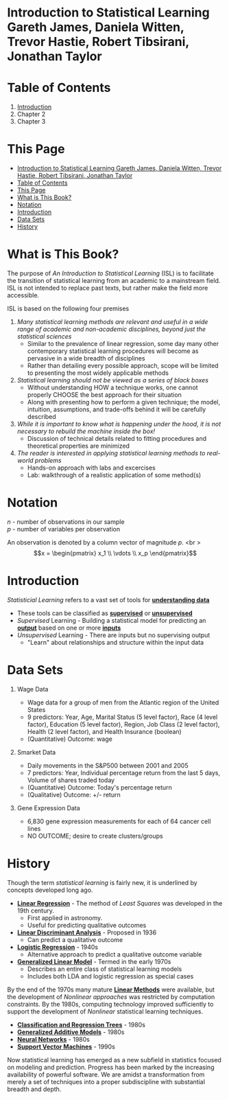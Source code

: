 # Introduction to Statistical Learning <br /> Gareth James, Daniela Witten, Trevor Hastie, Robert Tibsirani, Jonathan Taylor

# Table of Contents
1. [Introduction](https://github.com/MoggoCodes/IntroToStatLearning)
2. Chapter 2
3. Chapter 3

# This Page
- [Introduction to Statistical Learning  Gareth James, Daniela Witten, Trevor Hastie, Robert Tibsirani, Jonathan Taylor](#introduction-to-statistical-learning--gareth-james-daniela-witten-trevor-hastie-robert-tibsirani-jonathan-taylor)
- [Table of Contents](#table-of-contents)
- [This Page](#this-page)
- [What is This Book?](#what-is-this-book)
- [Notation](#notation)
- [Introduction](#introduction)
- [Data Sets](#data-sets)
- [History](#history)

# What is This Book?
The purpose of *An Introduction to Statistical Learning* (ISL) is to facilitate the transition of statistical learning from an academic to a mainstream field. ISL is not intended to replace past texts, but rather make the field more accessible.

ISL is based on the following four premises
1. *Many statistical learning methods are relevant and useful in a wide range of academic and non-academic disciplines, beyond just the statistical sciences*
    - Similar to the prevalence of linear regression, some day many other contemporary statistical learning procedures will become as pervasive in a wide breadth of disciplines
    - Rather than detailing every possible approach, scope will be limited to presenting the most widely applicable methods
2. *Statistical learning should not be viewed as a series of black boxes*
    - Without understanding HOW a technique works, one cannot properly CHOOSE the best approach for their situation
    - Along with presenting how to perform a given technique; the model, intuition, assumptions, and trade-offs behind it will be carefully described
3. *While it is important to know what is happening under the hood, it is not necessary to rebuild the machine inside the box!*
    - Discussion of technical details related to fitting procedures and theoretical properties are minimized
4. *The reader is interested in applying statistical learning methods to real-world problems*
    - Hands-on approach with labs and excercises
    - Lab: walkthrough of a realistic application of some method(s)

# Notation
$n$ - number of observations in our sample <br />
$p$ - number of variables per observation

An observation is denoted by a column vector of magnitude $p$. <br \>
$$x = \begin{pmatrix} x_1 \\ \vdots \\ x_p \end{pmatrix}$$

# Introduction
*Statisticial Learning* refers to a vast set of tools for <ins>**understanding data**</ins>
- These tools can be classified as <ins>**supervised**</ins> or <ins>**unsupervised**</ins>
- *Supervised* Learning - Building a statistical model for predicting an <ins>**output**</ins> based on one or more <ins>**inputs**</ins>
- *Unsupervised* Learning - There are inputs but no supervising output
    - "Learn" about relationships and structure within the input data

# Data Sets
1. Wage Data
    - Wage data for a group of men from the Atlantic region of the United States
    - 9 predictors: Year, Age, Marital Status (5 level factor), Race (4 level factor), Education (5 level factor), Region, Job Class (2 level factor), Health (2 level factor), and Health Insurance (boolean)
    - (Quantitative) Outcome: wage

2. Smarket Data
    - Daily movements in the S&P500 between 2001 and 2005
    - 7 predictors: Year, Individual percentage return from the last 5 days, Volume of shares traded today
    - (Quantitative) Outcome: Today's percentage return
    - (Qualitative) Outcome: +/- return

3. Gene Expression Data
    - 6,830 gene expression measurements for each of 64 cancer cell lines
    - NO OUTCOME; desire to create clusters/groups

# History
Though the term *statistical learning* is fairly new, it is underlined by concepts developed long ago.
- <ins>**Linear Regression**</ins> - The method of *Least Squares* was developed in the 19th century.
    - First applied in astronomy.
    - Useful for predicting qualitative outcomes
- <ins>**Linear Discriminant Analysis**</ins> - Proposed in 1936
    - Can predict a qualitative outcome
- <ins>**Logistic Regression**</ins> - 1940s
    - Alternative approach to predict a qualitative outcome variable
- <ins>**Generalized Linear Model**</ins> - Termed in the early 1970s
    - Describes an entire class of statistical learning models
    - Includes both LDA and logistic regression as special cases

By the end of the 1970s many mature <ins>**Linear Methods**</ins> were available, but the development of *Nonlinear approaches* was restricted by computation constraints. By the 1980s, computing technology improved sufficiently to support the development of *Nonlinear* statistical learning techniques.
- <ins>**Classification and Regression Trees**</ins> - 1980s
- <ins>**Generalized Additive Models**</ins> - 1980s
- <ins>**Neural Networks**</ins> - 1980s
- <ins>**Support Vector Machines**</ins> - 1990s

Now statistical learning has emerged as a new subfield in statistics focused on modeling and prediction. Progress has been marked by the increasing availability of powerful software. We are amidst a transformation from merely a set of techniques into a proper subdiscipline with substantial breadth and depth.